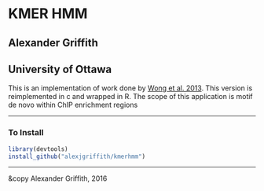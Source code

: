 # KMER HMM
## Alexander Griffith
## University of Ottawa

This is an implementation of work done by [Wong et al. 2013](http://www.ncbi.nlm.nih.gov/pmc/articles/PMC3763557/). This version is reimplemented in c and wrapped in R. The scope of this application is motif de novo within ChIP enrichment regions

---
### To Install
```R
library(devtools)
install_github("alexjgriffith/kmerhmm")

```

___
&copy Alexander Griffith, 2016